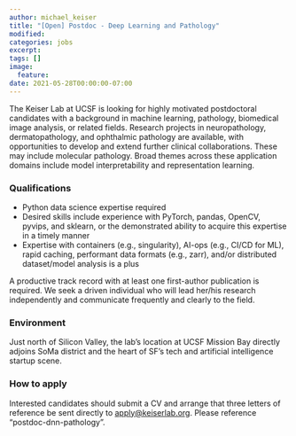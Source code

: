 ```yaml
---
author: michael_keiser
title: "[Open] Postdoc - Deep Learning and Pathology"
modified:
categories: jobs
excerpt:
tags: []
image:
  feature:
date: 2021-05-28T00:00:00-07:00
---
```


The Keiser Lab at UCSF is looking for highly motivated postdoctoral candidates with a background in machine learning, pathology, biomedical image analysis, or related fields. Research projects in neuropathology, dermatopathology, and ophthalmic pathology are available, with opportunities to develop and extend further clinical collaborations. These may include molecular pathology. Broad themes across these application domains include model interpretability and representation learning.

### Qualifications

- Python data science expertise required
- Desired skills include experience with PyTorch, pandas, OpenCV, pyvips, and sklearn, or the demonstrated ability to acquire this expertise in a timely manner
- Expertise with containers (e.g., singularity), AI-ops (e.g., CI/CD for ML), rapid caching, performant data formats (e.g., zarr), and/or distributed dataset/model analysis is a plus

A productive track record with at least one first-author publication is required. We seek a driven individual who will lead her/his research independently and communicate frequently and clearly to the field.

### Environment

Just north of Silicon Valley, the lab’s location at UCSF Mission Bay directly adjoins SoMa district and the heart of SF’s tech and artificial intelligence startup scene.

### How to apply

Interested candidates should submit a CV and arrange that three letters of reference be sent directly to apply@keiserlab.org. Please reference “postdoc-dnn-pathology”.
